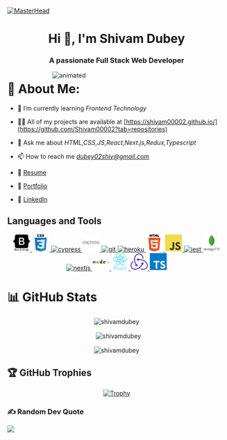 [![MasterHead](https://media.licdn.com/dms/image/D4D16AQEQ3s7DF7Uq0A/profile-displaybackgroundimage-shrink_350_1400/0/1669706767053?e=1681344000&v=beta&t=3p4SzWYhp5kz7JRD5-BNwdYcM3c6HgaQF4W1XuVZmsw)](https://shivam00002.github.io)
<h1 align="center">Hi 👋, I'm Shivam Dubey</h1>
<h3 align="center">A passionate Full Stack Web Developer  </h3>

<img width="400" align="right" src="https://raw.githubusercontent.com/gist/zeysert/bc8c0a4090c377a755dcc77bbeac66e4/raw/43f9b12677934c5d99499f6d9d574d30c86f979c/coding.gif" alt="animated"/>

# 💫 About Me:
- 🌱 I’m currently learning *Frontend   Technology*

- 👨‍💻 All of my projects     are available at [https://shivam00002.github.io/](https://github.com/Shivam00002?tab=repositories)







- 💬 Ask me about *HTML,CSS,JS,React,Next.js,Redux,Typescript*
- 📫 How to reach me *dubey02shiv@gmail.com*
- 📄 <a href="https://drive.google.com/file/d/1BUuSRcrc25LMhaJbMnHJkZWzTXdpCChq/view?usp=sharing">Resume</a>    
- 📄 <a href="https://shivam00002.github.io/">Portfolio</a> 
- 📄 <a href="https://www.linkedin.com/in/shivam-dubey-6127b4236/">    LinkedIn</a> 
<h2 align="left">Languages and  Tools         </h2>
<p align="center"> <a href="https://getbootstrap.com" target="_blank" rel="noreferrer"> <img src="https://raw.githubusercontent.com/devicons/devicon/master/icons/bootstrap/bootstrap-plain-wordmark.svg" alt="bootstrap" width="40" height="40"/> </a> <a href="https://www.w3schools.com/css/" target="_blank" rel="noreferrer"> <img src="https://raw.githubusercontent.com/devicons/devicon/master/icons/css3/css3-original-wordmark.svg" alt="css3" width="40" height="40"/> </a> <a href="https://www.cypress.io" target="_blank" rel="noreferrer"> <img src="https://raw.githubusercontent.com/simple-icons/simple-icons/6e46ec1fc23b60c8fd0d2f2ff46db82e16dbd75f/icons/cypress.svg" alt="cypress" width="40" height="40"/> </a> <a href="https://expressjs.com" target="_blank" rel="noreferrer"> <img src="https://raw.githubusercontent.com/devicons/devicon/master/icons/express/express-original-wordmark.svg" alt="express" width="40" height="40"/> </a> <a href="https://git-scm.com/" target="_blank" rel="noreferrer"> <img src="https://www.vectorlogo.zone/logos/git-scm/git-scm-icon.svg" alt="git" width="40" height="40"/> </a> <a href="https://heroku.com" target="_blank" rel="noreferrer"> <img src="https://www.vectorlogo.zone/logos/heroku/heroku-icon.svg" alt="heroku" width="40" height="40"/> </a> <a href="https://www.w3.org/html/" target="_blank" rel="noreferrer"> <img src="https://raw.githubusercontent.com/devicons/devicon/master/icons/html5/html5-original-wordmark.svg" alt="html5" width="40" height="40"/> </a> <a href="https://developer.mozilla.org/en-US/docs/Web/JavaScript" target="_blank" rel="noreferrer"> <img src="https://raw.githubusercontent.com/devicons/devicon/master/icons/javascript/javascript-original.svg" alt="javascript" width="40" height="40"/> </a> <a href="https://jestjs.io" target="_blank" rel="noreferrer"> <img src="https://www.vectorlogo.zone/logos/jestjsio/jestjsio-icon.svg" alt="jest" width="40" height="40"/> </a> <a href="https://www.mongodb.com/" target="_blank" rel="noreferrer"> <img src="https://raw.githubusercontent.com/devicons/devicon/master/icons/mongodb/mongodb-original-wordmark.svg" alt="mongodb" width="40" height="40"/> </a> <a href="https://nextjs.org/" target="_blank" rel="noreferrer"> <img src="https://cdn.worldvectorlogo.com/logos/nextjs-2.svg" alt="nextjs" width="40" height="40"/> </a> <a href="https://nodejs.org" target="_blank" rel="noreferrer"> <img src="https://raw.githubusercontent.com/devicons/devicon/master/icons/nodejs/nodejs-original-wordmark.svg" alt="nodejs" width="40" height="40"/> </a> <a href="https://reactjs.org/" target="_blank" rel="noreferrer"> <img src="https://raw.githubusercontent.com/devicons/devicon/master/icons/react/react-original-wordmark.svg" alt="react" width="40" height="40"/> </a> <a href="https://redux.js.org" target="_blank" rel="noreferrer"> <img src="https://raw.githubusercontent.com/devicons/devicon/master/icons/redux/redux-original.svg" alt="redux" width="40" height="40"/> </a> <a href="https://www.typescriptlang.org/" target="_blank" rel="noreferrer"> <img src="https://raw.githubusercontent.com/devicons/devicon/master/icons/typescript/typescript-original.svg" alt="typescript" width="40" height="40"/></a> </p>

# 📊 GitHub  Stats

<!-- <h2 align="center">📊 GitHub Stats</h2> -->
<p align="center" >  <img align="center" src="https://github-readme-stats.vercel.app/api/top-langs?username=shivam00002&show_icons=true&locale=en&layout=compact" alt="shivamdubey" />   </p>


<p align="center">&nbsp;  <img align="center" src="https://github-readme-stats.vercel.app/api?username=shivam00002&show_icons=true&locale=en" alt="shivamdubey" /></p>

<p align="center"> <img align="center" src="https://github-readme-streak-stats.herokuapp.com/?user=shivam00002" alt="shivamdubey" /></p>

## 🏆  GitHub Trophies
<!-- <h2 align="center">🏆 GitHub Trophies</h2> -->
<p align="center">   <a href="https://github.com/ryo-ma/github-profile-trophy"><img src="https://github-profile-trophy.vercel.app/?username=shivam00002" alt="Trophy" /></a> </p>


### ✍   Random Dev Quote
![](https://quotes-github-readme.vercel.app/api?type=horizontal&theme=light)
